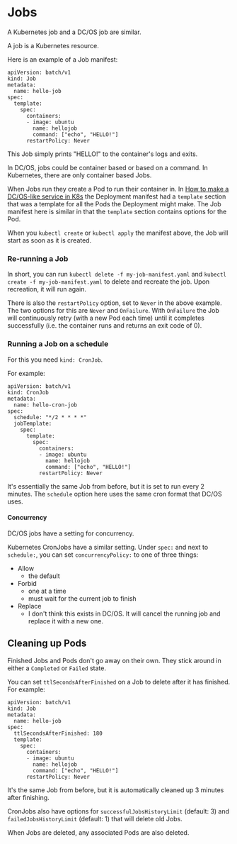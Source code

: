 # Jobs

A Kubernetes job and a DC/OS job are similar.

A job is a Kubernetes resource.

Here is an example of a Job manifest:
```
apiVersion: batch/v1
kind: Job
metadata:
  name: hello-job
spec:
  template:
    spec:
      containers:
      - image: ubuntu
        name: hellojob
        command: ["echo", "HELLO!"]
      restartPolicy: Never
```
This Job simply prints "HELLO!" to the container's logs and exits.

In DC/OS, jobs could be container based or based on a command. In Kubernetes, there are only container based Jobs.

When Jobs run they create a Pod to run their container in. In [How to make a DC/OS-like service in K8s](./dcos-service-in-k8s.md) the Deployment manifest had a `template` section that was a template for all the Pods the Deployment might make. The Job manifest here is similar in that the `template` section contains options for the Pod.

When you `kubectl create` or `kubectl apply` the manifest above, the Job will start as soon as it is created.

### Re-running a Job
In short, you can run `kubectl delete -f my-job-manifest.yaml` and `kubectl create -f my-job-manifest.yaml` to delete and recreate the job. Upon recreation, it will run again.

There is also the `restartPolicy` option, set to `Never` in the above example. The two options for this are `Never` and `OnFailure`. With `OnFailure` the Job will continuously retry (with a new Pod each time) until it completes successfully (i.e. the container runs and returns an exit code of 0).

### Running a Job on a schedule
For this you need `kind: CronJob`.

For example:
```
apiVersion: batch/v1
kind: CronJob
metadata:
  name: hello-cron-job
spec:
  schedule: "*/2 * * * *"
  jobTemplate:
    spec:
      template:
        spec:
          containers:
          - image: ubuntu
            name: hellojob
            command: ["echo", "HELLO!"]
          restartPolicy: Never
```

It's essentially the same Job from before, but it is set to run every 2 minutes. The `schedule` option here uses the same cron format that DC/OS uses.

#### Concurrency
DC/OS jobs have a setting for concurrency.

Kubernetes CronJobs have a similar setting. Under `spec:` and next to `schedule:`, you can set `concurrencyPolicy:` to one of three things:
- Allow
  - the default
- Forbid
  - one at a time
  - must wait for the current job to finish
- Replace
  - I don't think this exists in DC/OS. It will cancel the running job and replace it with a new one.

## Cleaning up Pods
Finished Jobs and Pods don't go away on their own. They stick around in either a `Completed` or `Failed` state.

You can set `ttlSecondsAfterFinished` on a Job to delete after it has finished.
For example:
```
apiVersion: batch/v1
kind: Job
metadata:
  name: hello-job
spec:
  ttlSecondsAfterFinished: 180
  template:
    spec:
      containers:
      - image: ubuntu
        name: hellojob
        command: ["echo", "HELLO!"]
      restartPolicy: Never
```
It's the same Job from before, but it is automatically cleaned up 3 minutes after finishing.

CronJobs also have options for `successfulJobsHistoryLimit` (default: 3) and `failedJobsHistoryLimit` (default: 1) that will delete old Jobs.

When Jobs are deleted, any associated Pods are also deleted.